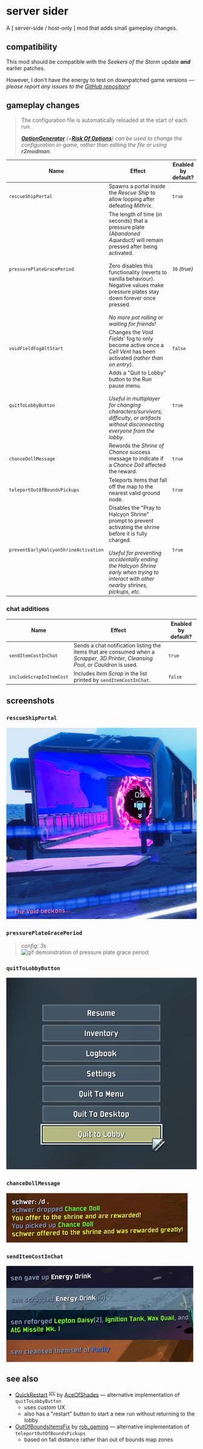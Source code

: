 # server sider

A \[ server-side / host-only \] mod that adds small gameplay changes.

## compatibility

This mod should be compatible with the *Seekers of the Storm* update ***and*** earlier patches.

However, I don't have the energy to test on downpatched game versions *— please report any issues to the [GitHub repository](https://github.com/itsschwer/ror2-serversider/issues)!*

## gameplay changes

> The configuration file is automatically reloaded at the start of each run.
>
> *[***OptionGenerator***](https://thunderstore.io/package/6thmoon/OptionGenerator/) *(+[***Risk Of Options***](https://thunderstore.io/package/Rune580/Risk_Of_Options/))* can be used to change the configuration in-game, rather than editing the file or using **r2modman**.*

Name | Effect | Enabled by default?
---    | ---    | ---
`rescueShipPortal` | Spawns a portal inside the *Rescue Ship* to allow looping after defeating *Mithrix*.  | `true`
`pressurePlateGracePeriod` | The length of time (in seconds) that a pressure plate *(Abandoned Aqueduct)* will remain pressed after being activated.<br/><br/>Zero disables this functionality (reverts to vanilla behaviour).<br/>Negative values make pressure plates stay down forever once pressed.<br/><br/>*No more pot rolling or waiting for friends!* | `30` *(true)*
`voidFieldFogAltStart` | Changes the *Void Fields*' fog to only become active once a *Cell Vent* has been activated *(rather than on entry)*. | `false`
`quitToLobbyButton` | Adds a "Quit to Lobby" button to the Run pause menu. <br/><br/> *Useful in multiplayer for changing characters/survivors, difficulty, or artifacts without disconnecting everyone from the lobby.* | `true`
`chanceDollMessage` | Rewords the *Shrine of Chance* success message to indicate if a *Chance Doll* affected the reward. | `true`
`teleportOutOfBoundsPickups` | Teleports items that fall off the map to the nearest valid ground node. | `true`
`preventEarlyHalcyonShrineActivation` | Disables the "Pray to Halcyon Shrine" prompt to prevent activating the shrine before it is fully charged. <br/><br/> *Useful for preventing accidentally ending the Halcyon Shrine early when trying to interact with other nearby shrines, pickups, etc.* | `true`

### chat additions

Name | Effect | Enabled by default?
---    | ---    | ---
`sendItemCostInChat` | Sends a chat notification listing the items that are consumed when a *Scrapper*, *3D Printer*, *Cleansing Pool*, or *Cauldron* is used. | `true`
`includeScrapInItemCost` | Includes *Item Scrap* in the list printed by `sendItemCostInChat`. | `false`

## screenshots

### `rescueShipPortal`
![rescue ship portal sample screenshot](https://github.com/itsschwer/ror2-serversider/blob/main/xtra/demo-rescue-ship-portal.png?raw=true)

### `pressurePlateGracePeriod`
> *config: 3s*\
![gif demonstration of pressure plate grace period](https://github.com/itsschwer/pressure-drop/blob/main/xtra/demo-pressure-plate-timed.gif?raw=true)

### `quitToLobbyButton`
![quit to lobby button sample screenshot](https://github.com/itsschwer/ror2-serversider/blob/main/xtra/demo-quit-to-lobby-button.png?raw=true)

### `chanceDollMessage`
![chance doll message sample screenshot](https://github.com/itsschwer/ror2-serversider/blob/main/xtra/demo-chance-doll-message.png?raw=true)

### `sendItemCostInChat`
![printing, scrapping, reforging, and cleansing chat message screenshot](https://github.com/itsschwer/ror2-serversider/blob/main/xtra/demo-item-cost-in-chat.png?raw=true)

## see also

- [QuickRestart](https://thunderstore.io/package/AceOfShades/QuickRestart/) <sup>[*src*](https://github.com/Maceris/quick-restart)</sup> by [AceOfShades](https://thunderstore.io/package/AceOfShades/) — alternative implementation of `quitToLobbyButton`
    - uses custom UX
    - also has a "restart" button to start a new run without returning to the lobby
- [OutOfBoundsItemsFix](https://thunderstore.io/package/rob_gaming/OutOfBoundsItemsFix/) by [rob_gaming](https://thunderstore.io/package/rob_gaming/) — alternative implementation of `teleportOutOfBoundsPickups`
    - based on fall distance rather than out of bounds map zones
